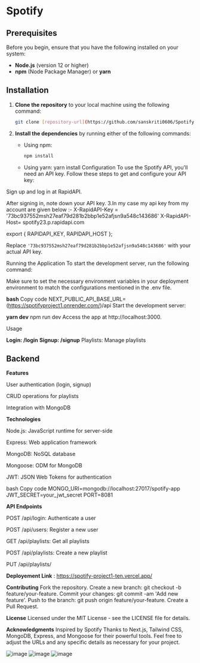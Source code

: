 # Spotify

## Prerequisites

Before you begin, ensure that you have the following installed on your system:

- **Node.js** (version 12 or higher)
- **npm** (Node Package Manager) or **yarn**

## Installation

1. **Clone the repository** to your local machine using the following command:

    ```bash
    git clone [repository-url](https://github.com/sanskriti0606/Spotify06)
    ```

3. **Install the dependencies** by running either of the following commands:

    - Using npm:
    
      ```bash
      npm install
      ```

    - Using yarn:
yarn install
Configuration
To use the Spotify API, you'll need an API key. Follow these steps to get and configure your API key:

Sign up and log in at RapidAPI.

After signing in, note down your API key. 3.In my case my api key from my account are given below :- X-RapidAPI-Key = '73bc937552msh27eaf79d281b2bbp1e52afjsn9a548c143686' X-RapidAPI-Host= spotify23.p.rapidapi.com

export { RAPIDAPI_KEY, RAPIDAPI_HOST };


Replace `'73bc937552msh27eaf79d281b2bbp1e52afjsn9a548c143686'` with your actual API key.

Running the Application
To start the development server, run the following command:

Make sure to set the necessary environment variables in your deployment environment to match the configurations mentioned in the .env file.

**bash**
Copy code
NEXT_PUBLIC_API_BASE_URL=(https://spotifyproject1.onrender.com/)/api
Start the development server:

**yarn dev**
npm run dev
Access the app at http://localhost:3000.

Usage

**Login: /login**
**Signup: /signup**
Playlists: Manage playlists

## Backend

**Features**

User authentication (login, signup)

CRUD operations for playlists

Integration with MongoDB

**Technologies**

Node.js: JavaScript runtime for server-side

Express: Web application framework

MongoDB: NoSQL database

Mongoose: ODM for MongoDB

JWT: JSON Web Tokens for authentication

bash
Copy code
MONGO_URI=mongodb://localhost:27017/spotify-app
JWT_SECRET=your_jwt_secret
PORT=8081

**API Endpoints**

POST /api/login: Authenticate a user

POST /api/users: Register a new user

GET /api/playlists: Get all playlists

POST /api/playlists: Create a new playlist

PUT /api/playlists/

**Deployement Link** : https://spotify-project1-ten.vercel.app/

**Contributing**
Fork the repository.
Create a new branch: git checkout -b feature/your-feature.
Commit your changes: git commit -am 'Add new feature'.
Push to the branch: git push origin feature/your-feature.
Create a Pull Request.

**License**
Licensed under the MIT License - see the LICENSE file for details.

**Acknowledgments**
Inspired by Spotify
Thanks to Next.js, Tailwind CSS, MongoDB, Express, and Mongoose for their powerful tools.
Feel free to adjust the URLs and any specific details as necessary for your project.

![image](https://github.com/user-attachments/assets/f969fe5c-a226-4369-9f49-a40678809f98) 
![image](https://github.com/user-attachments/assets/28bd3378-9db8-4ba5-a90a-d473d5c62283)
![image](https://github.com/user-attachments/assets/8b316606-4d92-4243-99ee-9d588dc01bc2)




